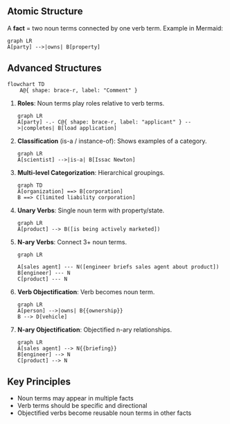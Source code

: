 ## Atomic Structure

A **fact** = two noun terms connected by one verb term. Example in Mermaid: 

```mermaid
graph LR
A[party] -->|owns| B[property]
```

## Advanced Structures

```mermaid
flowchart TD
    A@{ shape: brace-r, label: "Comment" }

```

1. **Roles**: Noun terms play roles relative to verb terms.
    
    ```mermaid
    graph LR
    A[party] -.- C@{ shape: brace-r, label: "applicant" } -->|completes| B[load application]
    ```
    
2. **Classification** (is-a / instance-of): Shows examples of a category.
    
    ```mermaid
    graph LR
    A[scientist] -->|is-a| B[Issac Newton]
    ```
    
3. **Multi-level Categorization**: Hierarchical groupings.
    
    ```mermaid
    graph TD
    A[organization] ==> B[corporation]
    B ==> C[limited liability corporation]
    ```
    
4. **Unary Verbs**: Single noun term with property/state.
    
    ```mermaid
    graph LR
    A[product] --> B([is being actively marketed])
    ```
    
5. **N-ary Verbs**: Connect 3+ noun terms.
    
    ```mermaid
    graph LR
    
    A[sales agent] --- N([engineer briefs sales agent about product])
    B[engineer] --- N
    C[product] --- N

    ```
    
6. **Verb Objectification**: Verb becomes noun term.
    
    ```mermaid
    graph LR
    A[person] -->|owns| B{{ownership}}
    B --> D[vehicle]
    ```
    
7. **N-ary Objectification**: Objectified n-ary relationships.
    
    ```mermaid
    graph LR
    A[sales agent] --> N{{briefing}}
    B[engineer] --> N
    C[product] --> N
    ```
    

## Key Principles

- Noun terms may appear in multiple facts
- Verb terms should be specific and directional
- Objectified verbs become reusable noun terms in other facts